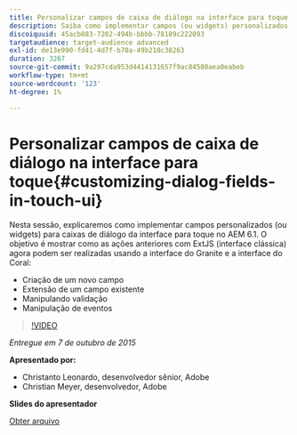 ```yaml
---
title: Personalizar campos de caixa de diálogo na interface para toque
description: Saiba como implementar campos (ou widgets) personalizados para caixas de diálogo da interface para toque no AEM 6.1. Descubra como as coisas que foram feitas anteriormente com ExtJS (interface clássica) agora podem ser feitas usando a interface do Granite e a interface do Coral.
discoiquuid: 45acb883-7202-494b-bbbb-78189c222093
targetaudience: target-audience advanced
exl-id: de13e990-fd41-4d7f-b70a-49b210c38263
duration: 3267
source-git-commit: 9a297cda953d4414131657f9ac84580aea0eabeb
workflow-type: tm+mt
source-wordcount: '123'
ht-degree: 1%

---
```


# Personalizar campos de caixa de diálogo na interface para toque{#customizing-dialog-fields-in-touch-ui}

Nesta sessão, explicaremos como implementar campos personalizados (ou widgets) para caixas de diálogo da interface para toque no AEM 6.1. O objetivo é mostrar como as ações anteriores com ExtJS (interface clássica) agora podem ser realizadas usando a interface do Granite e a interface do Coral:

* Criação de um novo campo
* Extensão de um campo existente
* Manipulando validação
* Manipulação de eventos

>[!VIDEO](https://video.tv.adobe.com/v/19373/?quality=9)

*Entregue em 7 de outubro de 2015*

**Apresentado por:**

* Christanto Leonardo, desenvolvedor sênior, Adobe
* Christian Meyer, desenvolvedor, Adobe

**Slides do apresentador**

[Obter arquivo](assets/aem-gems-customizing-touch-ui-dialog-fields.pdf)
<!--
[Get back to the Overview](https://helpx.adobe.com/experience-manager/kt/eseminars/gems/aem-index.html)
-->
